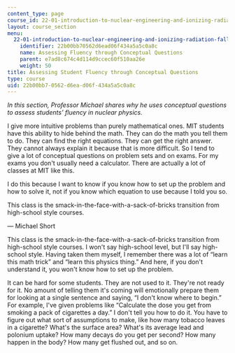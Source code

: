 ```yaml
---
content_type: page
course_id: 22-01-introduction-to-nuclear-engineering-and-ionizing-radiation-fall-2015
layout: course_section
menu:
  22-01-introduction-to-nuclear-engineering-and-ionizing-radiation-fall-2015:
    identifier: 22b00bb70562d6ead06f434a5a5c0a8c
    name: Assessing Fluency through Conceptual Questions
    parent: e7ad8c674c4d114d9ccec60f510aa26e
    weight: 50
title: Assessing Student Fluency through Conceptual Questions
type: course
uid: 22b00bb7-0562-d6ea-d06f-434a5a5c0a8c
---
```


_In this section, Professor Michael shares why he uses conceptual questions to assess students’ fluency in nuclear physics._

I give more intuitive problems than purely mathematical ones. MIT students have this ability to hide behind the math. They can do the math you tell them to do. They can find the right equations. They can get the right answer. They cannot always explain it because that is more difficult. So I tend to give a lot of conceptual questions on problem sets and on exams. For my exams you don't usually need a calculator. There are actually a lot of classes at MIT like this.

I do this because I want to know if you know how to set up the problem and how to solve it, not if you know which equation to use because I told you so.

This class is the smack-in-the-face-with-a-sack-of-bricks transition from high-school style courses.

— Michael Short

This class is the smack-in-the-face-with-a-sack-of-bricks transition from high-school style courses. I won't say high-school level, but I'll say high-school style. Having taken them myself, I remember there was a lot of “learn this math trick” and “learn this physics thing.” And here, if you don't understand it, you won't know how to set up the problem.

It can be hard for some students. They are not used to it. They're not ready for it. No amount of telling them it's coming will emotionally prepare them for looking at a single sentence and saying, “I don't know where to begin.” For example, I've given problems like “Calculate the dose you get from smoking a pack of cigarettes a day.” I don't tell you how to do it. You have to figure out what sort of assumptions to make, like how many tobacco leaves in a cigarette? What's the surface area? What's its average lead and polonium uptake? How many decays do you get per second? How many happen in the body? How many get flushed out, and so on.